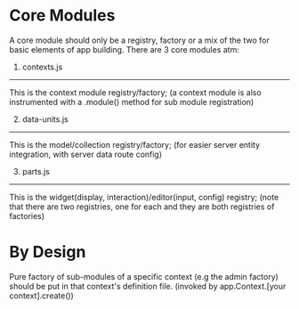 Core Modules
============
A core module should only be a registry, factory or a mix of the two for basic elements of app building. There are 3 core modules atm:

1. contexts.js
--------------
This is the context module registry/factory; (a context module is also instrumented with a .module() method for sub module registration)

2. data-units.js
----------------
This is the model/collection registry/factory; (for easier server entity integration, with server data route config)

3. parts.js
-----------
This is the widget(display, interaction)/editor(input, config) registry; (note that there are two registries, one for each and they are both registries of factories)


By Design
=========
Pure factory of sub-modules of a specific context (e.g the admin factory) should be put in that context's definition file. (invoked by app.Context.[your context].create())